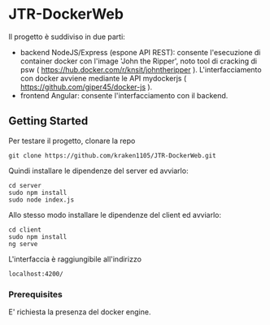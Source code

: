 # JTR-DockerWeb

Il progetto è suddiviso in due parti:
- backend NodeJS/Express (espone API REST): consente l'esecuzione di container docker con l'image 'John the Ripper', noto tool di cracking di psw ( https://hub.docker.com/r/knsit/johntheripper ). L'interfacciamento con docker avviene mediante le API mydockerjs ( https://github.com/giper45/docker-js ).
- frontend Angular: consente l'interfacciamento con il backend.

## Getting Started

Per testare il progetto, clonare la repo
```
git clone https://github.com/kraken1105/JTR-DockerWeb.git
```

Quindi installare le dipendenze del server ed avviarlo:
```
cd server
sudo npm install
sudo node index.js
```

Allo stesso modo installare le dipendenze del client ed avviarlo:
```
cd client
sudo npm install
ng serve
```

L'interfaccia è raggiungibile all'indirizzo
```
localhost:4200/
```


### Prerequisites

E' richiesta la presenza del docker engine.


